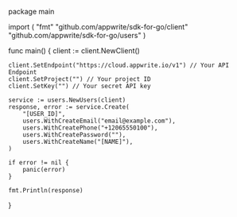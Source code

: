 package main

import (
    "fmt"
    "github.com/appwrite/sdk-for-go/client"
    "github.com/appwrite/sdk-for-go/users"
)

func main() {
    client := client.NewClient()

    client.SetEndpoint("https://cloud.appwrite.io/v1") // Your API Endpoint
    client.SetProject("") // Your project ID
    client.SetKey("") // Your secret API key

    service := users.NewUsers(client)
    response, error := service.Create(
        "[USER_ID]",
        users.WithCreateEmail("email@example.com"),
        users.WithCreatePhone("+12065550100"),
        users.WithCreatePassword(""),
        users.WithCreateName("[NAME]"),
    )

    if error != nil {
        panic(error)
    }

    fmt.Println(response)
}
